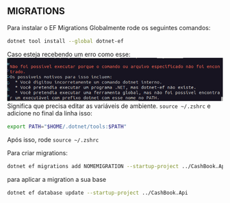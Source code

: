 ## MIGRATIONS


Para instalar o EF Migrations Globalmente rode os seguintes comandos:
```bash
dotnet tool install --global dotnet-ef
```
Caso esteja recebendo um erro como esse:
![alt text](image.png)
Significa que precisa editar as variáveis de ambiente. `source ~/.zshrc` e adicione no final da linha isso: 
```bash
export PATH="$HOME/.dotnet/tools:$PATH"
``` 
Após isso, rode `source ~/.zshrc`

Para criar migrations:
```bash
dotnet ef migrations add NOMEMIGRATION --startup-project ../CashBook.Api --output-dir Migrations
``` 
para aplicar a migration a sua base
```bash
dotnet ef database update --startup-project ../CashBook.Api                     
```
